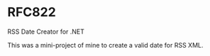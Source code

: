 # RFC822
RSS Date Creator for .NET

This was a mini-project of mine to create a valid date for RSS XML. 
